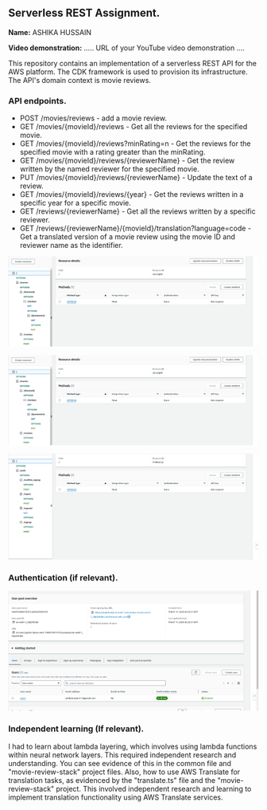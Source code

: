 ## Serverless REST Assignment.

__Name:__ ASHIKA HUSSAIN

__Video demonstration:__ ..... URL of your YouTube video demonstration ....

This repository contains an implementation of a serverless REST API for the AWS platform. The CDK framework is used to provision its infrastructure. The API's domain context is movie reviews.

### API endpoints.

+ POST /movies/reviews - add a movie review.
+ GET /movies/{movieId}/reviews - Get all the reviews for the specified movie.
+ GET /movies/{movieId}/reviews?minRating=n - Get the reviews for the specified movie with a rating greater than the minRating.
+ GET /movies/{movieId}/reviews/{reviewerName} - Get the review written by the named reviewer for the specified movie.
+ PUT /movies/{movieId}/reviews/{reviewerName} - Update the text of a review.
+ GET /movies/{movieId}/reviews/{year} - Get the reviews written in a specific year for a specific movie.
+ GET /reviews/{reviewerName} - Get all the reviews written by a specific reviewer.
+ GET /reviews/{reviewerName}/{movieId}/translation?language=code - Get a translated version of a movie review using the movie ID and reviewer name as the identifier.
 

![](./images/api1.png)

![](./images/api1.png)

![](./images/api3.png)

### Authentication (if relevant).

![](./images/cognito.png)

### Independent learning (If relevant).

 I had to learn about lambda layering, which involves using lambda functions within neural network layers. This required independent research and understanding. You can see evidence of this in the common file and "movie-review-stack" project files.
 Also, how to use AWS Translate for translation tasks, as evidenced by the "translate.ts" file and the "movie-review-stack" project. This involved independent research and learning to implement translation functionality using AWS Translate services.
